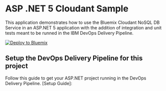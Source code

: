 # ASP .NET 5 Cloudant Sample

This application demonstrates how to use the Bluemix Cloudant NoSQL DB Service in an ASP.NET 5 application with the addition 
of integration and unit tests meant to be runned in the IBM DevOps Delivery Pipeline. 

[![Deploy to Bluemix](https://bluemix.net/deploy/button.png)](https://bluemix.net/deploy)

## Setup the DevOps Delivery Pipeline for this project

Follow this guide to get your ASP.NET project running in the DevOps Delivery Pipeline. 
[Setup Guide]: 